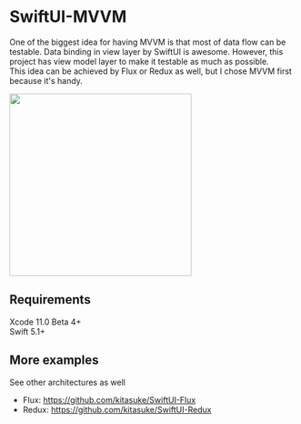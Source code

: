 # SwiftUI-MVVM

One of the biggest idea for having MVVM is that most of data flow can be testable. Data binding in view layer by SwiftUI is awesome. However, this project has view model layer to make it testable as much as possible.  
This idea can be achieved by Flux or Redux as well, but I chose MVVM first because it's handy.

<img src="https://raw.githubusercontent.com/wiki/kitasuke/SwiftUI-MVVM/images/screenshot.png" width=320>


## Requirements

Xcode 11.0 Beta 4+  
Swift 5.1+

## More examples

See other architectures as well

- Flux: https://github.com/kitasuke/SwiftUI-Flux
- Redux: https://github.com/kitasuke/SwiftUI-Redux
